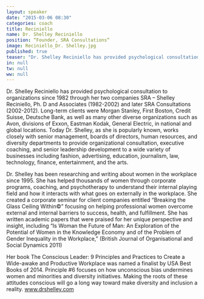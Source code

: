 ```yaml
---
layout: speaker
date: "2015-03-06 08:30"
categories: coach
title: Reciniello
name: Dr. Shelley Reciniello
position: “Founder, SRA Consultations“
image: Reciniello_Dr. Shelley.jpg
published: true
teaser: "Dr. Shelley Reciniello has provided psychological consultation to organizations since 1982 through her two companies SRA – Shelley Reciniello, Ph. D and Associates and later SRA Consultations"
in: null
tw: null
ww: null
---
```

Dr. Shelley Reciniello has provided psychological consultation to organizations since 1982 through her two companies SRA – Shelley Reciniello, Ph. D and Associates (1982-2002) and later SRA Consultations (2002-2012). Long-term clients were Morgan Stanley, First Boston, Credit Suisse, Deutsche Bank, as well as many other diverse organizations such as Avon, divisions of Exxon, Eastman Kodak, General Electric, in national and global locations. Today Dr. Shelley, as she is popularly known, works closely with senior management, boards of directors, human resources, and diversity departments to provide organizational consultation, executive coaching, and senior leadership development to a wide variety of businesses including fashion, advertising, education, journalism, law, technology, finance, entertainment, and the arts. 

Dr. Shelley has been researching and writing about women in the workplace since 1995. She has helped thousands of women through corporate programs, coaching, and psychotherapy to understand their internal playing field and how it interacts with what goes on externally in the workplace. She created a corporate seminar for client companies entitled “Breaking the Glass Ceiling Within©” focusing on helping professional women overcome external and internal barriers to success, health, and fulfillment. She has written academic papers that were praised for her unique perspective and insight, including “Is Woman the Future of Man: An Exploration of the Potential of Women in the Knowledge Economy and of the Problem of Gender Inequality in the Workplace,” (British Journal of Organisational and Social Dynamics 2011)

Her book The Conscious Leader: 9 Principles and Practices to Create a Wide-awake and Productive Workplace was named a finalist by USA Best Books of 2014.  Principle #6 focuses on how unconscious bias undermines women and minorities and diversity initiatives. Making the roots of these attitudes conscious will go a long way toward make diversity and inclusion a reality. www.drshelley.com
